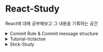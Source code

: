 # React-Study

React에 대해 공부해보고 그 내용을 기록하는 공간

<details>
<summary> Commit Rule & Commit message structure</summary>

---
### Commit Rule
1. 제목과 본문을 빈 행으로 구분한다
2. 제목을 50글자 내로 제한
3. 제목 첫 글자는 대문자로 작성
4. 제목 끝에 마침표 넣지 않기
5. 제목은 명령문으로 사용하며 과거형을 사용하지 않는다
6. 본문의 각 행은 72글자 내로 제한
7. 어떻게 보다는 무엇과 왜를 설명한다

---
### Commit message structure
Git 메시지 컨벤션
커밋 메세지는 아래와 같은 모양으로 생성한다.

```
접두사 제목

내용

이슈 트래커
```

**접두사 리스트 : [ ] 는 제외하고 사용**
```
설치 : [Install] 저장소를 생성하고 최초 파일 업로드시
생성 : [Create] 파일이나 기능의 추가
변경 : [Modify] 파일이나 기능의 수정
삭제 : [Delete] 파일이나 기능의 삭제
버그 수정 : [Fix] 버그 이슈에 대한 처리
```
**이슈 트래커**

작은 작업이라도 반드시 이슈를 생성하고 생성된 이슈 트래커를 커밋 메시지에 포함시킨다.

---
### Reference

* 헤더는 필수이며, 범위(scope), 본문(body), 바닥글(footer)은 선택
```
<type>(<scope>): <subject>          -- 헤더

<body>                              -- 본문

<footer>                            -- 바닥글
```

* `<type>`은 해당 Commit의 성격을 나타내며 다음 중 하나여야 한다.

```
feat : 새로운 기능에 대한 커밋
fix : 버그 수정에 대한 커밋
build : 빌드 관련 파일 수정에 대한 커밋
chore : 그 외 자잘한 수정에 대한 커밋
ci : CI관련 설정 수정에 대한 커밋
docs : 문서 수정에 대한 커밋
style : 코드 스타일 혹은 포맷 등에 관한 커밋
refactor :  코드 리팩토링에 대한 커밋
test : 테스트 코드 수정에 대한 커밋
```

* `<body>`는 본문으로 헤더로 표현할 수 없는 상세한 내용을 기록.  
  헤더로 표현이 가능하다면 생략 가능


* `<footer>`는 바닥글로 어떤 이슈에서 왔는지 같은 참조 정보들을 추가하는 용도로 사용

[[Git] 좋은 커밋 메세지 작성하기위한 규칙들](https://beomseok95.tistory.com/328)

---

</details>

<details>
<summary> Tutorial-tictactoe </summary>

---
### Tic-Tac-Toe Game

[React 공식사이트 실용적인 자습서](https://ko.reactjs.org/tutorial/tutorial.html)

자습서를 보며 react의 기본 문법과 사용 방법을 학습

---
</details>

<details>
<summary> Stick-Study </summary>

---
### Stick Study

react study in Stick

---
</details>